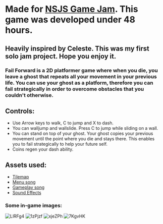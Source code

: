 # Made for [NSJS Game Jam](https://itch.io/jam/nsjs-2024-jam-2). This game was developed under 48 hours.
## Heavily inspired by Celeste. This was my first solo jam project. Hope you enjoy it.
### Fail Forward is a 2D platformer game where when you die, you leave a ghost that repeats all your movement in your previous life. You can use your ghost as a platform, therefore you can fail strategically in order to overcome obstacles that you couldn't otherwise.

## Controls:
- Use Arrow keys to walk, C to jump and X to dash.
- You can walljump and wallslide. Press C to jump while sliding on a wall.
- You can stand on top of your ghost. Your ghost copies your previous movement until the point where you die and stays there. This enables you to fail strategically to help your future self.
- Coins regen your dash ability.

## Assets used:
- [Tilemap](https://adamatomic.itch.io/cavernas)
- [Menu song](https://opengameart.org/content/caustic-chip)
- [Gameplay song](https://opengameart.org/content/perces)
- [Sound Effects](https://opengameart.org/content/nes-8-bit-sound-effects)

### Some in-game images:
![LlRFg4](https://github.com/user-attachments/assets/477f7259-aac4-4181-a063-f0c8bd5e476f)
![1zPjzf](https://github.com/user-attachments/assets/e041077a-7bd1-4be2-a138-57b25b1931a0)
![xjeZPh](https://github.com/user-attachments/assets/ab13f127-f9ae-4310-831c-a3982d28891a)
![7KgvHK](https://github.com/user-attachments/assets/987d1dc2-251d-4cb9-8783-cc5773368bd5)

